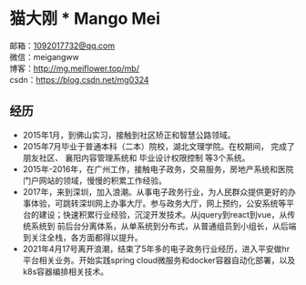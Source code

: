 # 猫大刚 * Mango Mei

邮箱：1092017732@qq.com <br/>
微信：meigangww<br/>
博客：http://mg.meiflower.top/mb/ <br/>
csdn：https://blog.csdn.net/mg0324 

## 经历
* 2015年1月，到佛山实习，接触到社区矫正和智慧公路领域。
* 2015年7月毕业于普通本科（二本）院校，湖北文理学院。在校期间， 完成了朋友社区、 襄阳内容管理系统和 毕业设计权限控制 等3个系统。
* 2015年-2016年，在广州工作，接触电子政务，交易服务，房地产系统和医院门户网站的领域，慢慢的积累工作经验。
* 2017年，来到深圳，加入浪潮。从事电子政务行业，为人民群众提供更好的办事体验，可跳转深圳网上办事大厅。参与政务大厅，网上预约，公安系统等平台的建设；快速积累行业经验，沉淀开发技术。从jquery到react到vue，从传统系统到 前后台分离体系，从单系统到分布式，从普通组员到小组长，从后端到关注全栈，各方面都得以提升。
* 2021年4月17号离开浪潮，结束了5年多的电子政务行业经历，进入平安做hr平台相关业务。开始实践spring cloud微服务和docker容器自动化部署，以及k8s容器编排相关技术。


